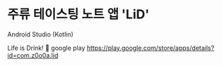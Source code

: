# 주류 테이스팅 노트 앱 'LiD'
  
Android Studio (Kotlin)  
  
Life is Drink! 🪸
google play https://play.google.com/store/apps/details?id=com.z0o0a.lid
